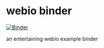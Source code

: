 # webio binder

[![Binder](https://mybinder.org/badge.svg)](https://mybinder.org/v2/gh/djsegal/webio-binder/master)

an entertaining webio example binder
